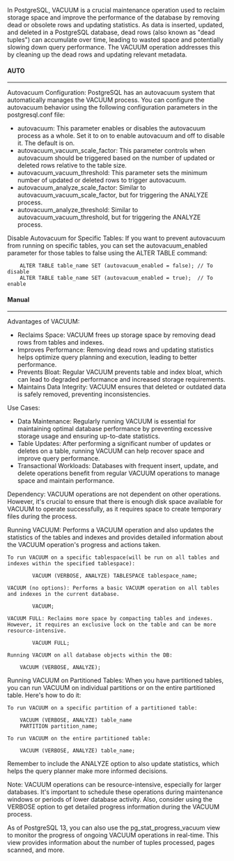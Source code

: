In PostgreSQL, VACUUM is a crucial maintenance operation used to reclaim storage space and improve the performance of the database by removing dead or obsolete rows and updating statistics. As data is inserted, updated, and deleted in a PostgreSQL database, dead rows (also known as "dead tuples") can accumulate over time, leading to wasted space and potentially slowing down query performance. The VACUUM operation addresses this by cleaning up the dead rows and updating relevant metadata.

#### AUTO
----------
Autovacuum Configuration: PostgreSQL has an autovacuum system that automatically manages the VACUUM process. You can configure the autovacuum behavior using the following configuration parameters in the postgresql.conf file:

- autovacuum: This parameter enables or disables the autovacuum process as a whole. Set it to on to enable autovacuum and off to disable it. The default is on.
- autovacuum_vacuum_scale_factor: This parameter controls when autovacuum should be triggered based on the number of updated or deleted rows relative to the table size.
- autovacuum_vacuum_threshold: This parameter sets the minimum number of updated or deleted rows to trigger autovacuum.
- autovacuum_analyze_scale_factor: Similar to autovacuum_vacuum_scale_factor, but for triggering the ANALYZE process.
- autovacuum_analyze_threshold: Similar to autovacuum_vacuum_threshold, but for triggering the ANALYZE process.

Disable Autovacuum for Specific Tables: If you want to prevent autovacuum from running on specific tables, you can set the autovacuum_enabled parameter for those tables to false using the ALTER TABLE command:

        ALTER TABLE table_name SET (autovacuum_enabled = false); // To disable
        ALTER TABLE table_name SET (autovacuum_enabled = true);  // To enable

#### Manual
-----------
Advantages of VACUUM:
- Reclaims Space: VACUUM frees up storage space by removing dead rows from tables and indexes.
- Improves Performance: Removing dead rows and updating statistics helps optimize query planning and execution, leading to better performance.
- Prevents Bloat: Regular VACUUM prevents table and index bloat, which can lead to degraded performance and increased storage requirements.
- Maintains Data Integrity: VACUUM ensures that deleted or outdated data is safely removed, preventing inconsistencies.

Use Cases:
- Data Maintenance: Regularly running VACUUM is essential for maintaining optimal database performance by preventing excessive storage usage and ensuring up-to-date statistics.
- Table Updates: After performing a significant number of updates or deletes on a table, running VACUUM can help recover space and improve query performance.
- Transactional Workloads: Databases with frequent insert, update, and delete operations benefit from regular VACUUM operations to manage space and maintain performance.

Dependency: VACUUM operations are not dependent on other operations. However, it's crucial to ensure that there is enough disk space available for VACUUM to operate successfully, as it requires space to create temporary files during the process.

Running VACUUM: Performs a VACUUM operation and also updates the statistics of the tables and indexes and provides detailed information about the VACUUM operation's progress and actions taken.

    To run VACUUM on a specific tablespace(will be run on all tables and indexes within the specified tablespace):

            VACUUM (VERBOSE, ANALYZE) TABLESPACE tablespace_name;

    VACUUM (no options): Performs a basic VACUUM operation on all tables and indexes in the current database.

            VACUUM;

    VACUUM FULL: Reclaims more space by compacting tables and indexes. However, it requires an exclusive lock on the table and can be more resource-intensive.

            VACUUM FULL;

    Running VACUUM on all database objects within the DB:

        VACUUM (VERBOSE, ANALYZE);

Running VACUUM on Partitioned Tables: When you have partitioned tables, you can run VACUUM on individual partitions or on the entire partitioned table. Here's how to do it:

    To run VACUUM on a specific partition of a partitioned table:

        VACUUM (VERBOSE, ANALYZE) table_name
        PARTITION partition_name;

    To run VACUUM on the entire partitioned table:

        VACUUM (VERBOSE, ANALYZE) table_name;

Remember to include the ANALYZE option to also update statistics, which helps the query planner make more informed decisions.

Note: VACUUM operations can be resource-intensive, especially for larger databases. It's important to schedule these operations during maintenance windows or periods of lower database activity. Also, consider using the VERBOSE option to get detailed progress information during the VACUUM process.

As of PostgreSQL 13, you can also use the pg_stat_progress_vacuum view to monitor the progress of ongoing VACUUM operations in real-time. This view provides information about the number of tuples processed, pages scanned, and more.